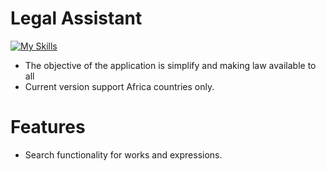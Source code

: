 # Legal Assistant

[![My Skills](https://skillicons.dev/icons?i=flutter,dart)](https://skillicons.dev)

* The objective of the application is simplify and making law available to all
* Current version support Africa countries only.

# Features
* Search functionality for works and expressions.
